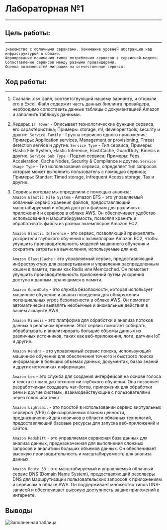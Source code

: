 # Лабораторная №1
---  
## Цель работы:
---  
```
Знакомство с облачными сервисами. Понимание уровней абстракции над инфраструктурой в облаке.
Формирование понимания типов потребления сервисов в сервисной-модели.
Сопоставление сервисов между разными провайдерами.
Оценка возможностей миграции на отечественные сервисы.
```   
## Ход работы:
---  
1. Скачали .csv файл, соответствующий нашему варианту, и открыли его в Excel. Файл содержит часть данных биллинга провайдера, необходимо сопоставить данные таблицы с документацией Amazon и заполнить таблицук данными.
![]()  
2. Хедеры:
   `IT Tower` - Описывает технологические функции сервиса, его характеристика; Примеры: storage, ml, developer tools, security и другие.
   `Service Family` - Группа сервисов одного приложения; Примеры:  Application services, Мanagement or provisioning, Threat detection service и другие.
   `Service Type` - Тип сервиса; Примеры: Elastic File System, Elastic Inference, ElastiCache, GuardDuty, Kinesis и другие.
   `Service Sub Type` - Подтип сервиса; Примеры: Fees, Acceleration, Cache Nodes, Security & Compliance и другие.
   `Service Usage Type` - Тип использования сервиса, определяет тип запросов которые может выполнить пользователь с помощью сервиса; Примеры:  Standart Timed storage, Infrequent Access storage, Tax и другие.  
3. Сервисы которые мы определили с помощью анализа:    
   `Amazon Elastic File System` - Amazon EFS - это управляемый облачный сервис хранения файлов, предоставляющий масштабируемый и общий доступ к файлам для различных приложений и сервисов в облаке AWS. Он обеспечивает удобство использования и масштабируемость, позволяя хранить и обрабатывать файлы из разных экземпляров Amazon EC2.
     
   `Amazon Elastic Inference` - это сервис, позволяющий прикреплять ускорители глубокого обучения к экземплярам Amazon EC2, чтобы улучшить производительность моделей машинного обучения и сократить затраты на вычисления, используемые для них.
     
   `Amazon ElastiCache` - это управляемый сервис, предоставляющий инфраструктуру для развертывания и управления распределенным кэшем в памяти, таким как Redis или Memcached. Он помогает улучшить производительность приложений путем ускорения доступа к данным, хранящимся в памяти.
     
   `Amazon GuardDuty` - это служба безопасности, которая использует машинное обучение и анализ поведения для обнаружения потенциальных угроз безопасности в облаке AWS. Он помогает автоматически выявлять необычные и аномальные действия в вашем аккаунте AWS.
     
   `Amazon Kinesis` - это платформа для обработки и анализа потоков данных в реальном времени. Этот сервис помогает собирать, обрабатывать и анализировать большие объемы данных из различных источников, таких как веб-приложения, логи, датчики IoT и другие.
     
   `Amazon Kendra` - это управляемый сервис поиска, использующий машинное обучение для обеспечения точного и быстрого поиска информации в больших объемах данных, документах, базах знаний и других источниках информации.
     
   `Amazon Lex` - это служба для создания интерфейсов на основе голоса и текста с помощью технологий глубокого обучения. Она позволяет разработчикам создавать чат-ботов, приложения для обработки речи и другие системы, взаимодействующие с пользователями через голос или текст.
     
   `Amazon Lightsail` - это простой в использовании сервис виртуальных серверов (VPS) с фиксированным планом ценности, предназначенный для новичков в области облачных технологий, предоставляющий базовые ресурсы для запуска веб-приложений и сайтов.
     
   `Amazon Redshift` - это управляемая сервисная база данных для анализа данных, предназначенная для выполнения сложных запросов и аналитики больших объемов данных. Он обеспечивает высокую производительность и масштабируемость для анализа данных.
     
   `Amazon Route 53` - это масштабируемый и управляемый облачный сервис DNS (Domain Name System), предоставляющий резолверы DNS для маршрутизации пользовательских запросов к приложениям и сервисам в облаке AWS. Он поддерживает множество типов DNS-записей и обеспечивает высокую доступность ваших приложений в интернете.
  
## Выводы  
![Заполненная таблица]()  
